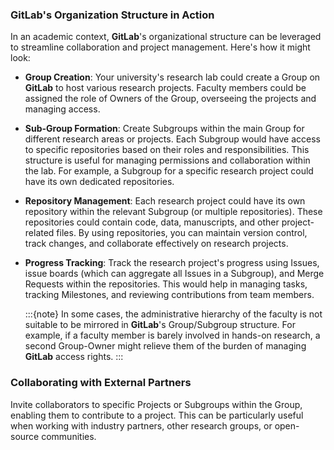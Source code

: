 ### **GitLab**'s Organization Structure in Action

In an academic context, **GitLab**'s organizational structure can be leveraged to streamline collaboration and project management.
Here's how it might look:

- **Group Creation**: Your university's research lab could create a Group on **GitLab** to host various research projects.
  Faculty members could be assigned the role of Owners of the Group, overseeing the projects and managing access.

- **Sub-Group Formation**: Create Subgroups within the main Group for different research areas or projects.
  Each Subgroup would have access to specific repositories based on their roles and responsibilities.
  This structure is useful for managing permissions and collaboration within the lab.
  For example, a Subgroup for a specific research project could have its own dedicated repositories.

- **Repository Management**: Each research project could have its own repository within the relevant Subgroup (or multiple repositories).
  These repositories could contain code, data, manuscripts, and other project-related files.
  By using repositories, you can maintain version control, track changes, and collaborate effectively on research projects.

- **Progress Tracking**: Track the research project's progress using Issues, issue boards (which can aggregate all Issues in a Subgroup), and Merge Requests within the repositories.
  This would help in managing tasks, tracking Milestones, and reviewing contributions from team members.

  :::{note}
  In some cases, the administrative hierarchy of the faculty is not suitable to be mirrored in **GitLab**'s Group/Subgroup structure. 
  For example, if a faculty member is barely involved in hands-on research, a second Group-Owner might relieve them of the burden of managing **GitLab** access rights.
  :::

### Collaborating with External Partners

Invite collaborators to specific Projects or Subgroups within the Group, enabling them to contribute to a project.
This can be particularly useful when working with industry partners, other research groups, or open-source communities.
